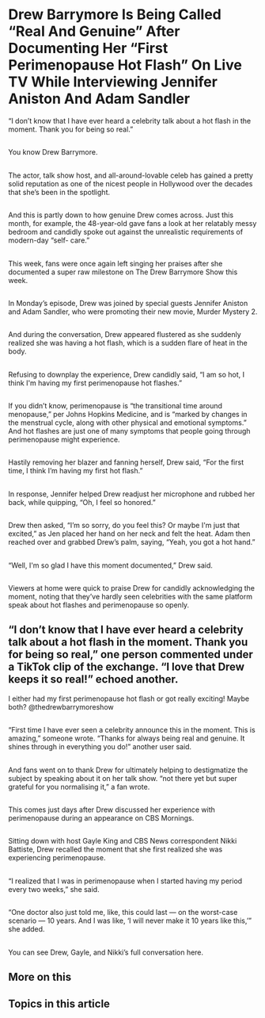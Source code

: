 # Drew Barrymore Is Being Called “Real And Genuine” After Documenting Her “First Perimenopause Hot Flash” On Live TV While Interviewing Jennifer Aniston And Adam Sandler

“I don’t know that I have ever heard a celebrity talk about a hot flash in the moment. Thank you for being so real.”

## 
You know Drew Barrymore.


## 
The actor, talk show host, and all-around-lovable celeb has gained a pretty solid reputation as one of the nicest people in Hollywood over the decades that she’s been in the spotlight.


## 
And this is partly down to how genuine Drew comes across. Just this month, for example, the 48-year-old gave fans a look at her relatably messy bedroom and candidly spoke out against the unrealistic requirements of modern-day “self- care.”


## 
This week, fans were once again left singing her praises after she documented a super raw milestone on The Drew Barrymore Show this week.


## 
In Monday’s episode, Drew was joined by special guests Jennifer Aniston and Adam Sandler, who were promoting their new movie, Murder Mystery 2.


## 
And during the conversation, Drew appeared flustered as she suddenly realized she was having a hot flash, which is a sudden flare of heat in the body.


## 
Refusing to downplay the experience, Drew candidly said, “I am so hot, I think I'm having my first perimenopause hot flashes.”


## 
If you didn’t know, perimenopause is “the transitional time around menopause,” per Johns Hopkins Medicine, and is “marked by changes in the menstrual cycle, along with other physical and emotional symptoms.” And hot flashes are just one of many symptoms that people going through perimenopause might experience.


## 
Hastily removing her blazer and fanning herself, Drew said, “For the first time, I think I’m having my first hot flash.”


## 
In response, Jennifer helped Drew readjust her microphone and rubbed her back, while quipping, “Oh, I feel so honored.”


## 
Drew then asked, “I’m so sorry, do you feel this? Or maybe I'm just that excited,” as Jen placed her hand on her neck and felt the heat. Adam then reached over and grabbed Drew’s palm, saying, “Yeah, you got a hot hand.”


## 
“Well, I'm so glad I have this moment documented,” Drew said.


## 
Viewers at home were quick to praise Drew for candidly acknowledging the moment, noting that they’ve hardly seen celebrities with the same platform speak about hot flashes and perimenopause so openly.


## “I don’t know that I have ever heard a celebrity talk about a hot flash in the moment. Thank you for being so real,” one person commented under a TikTok clip of the exchange. “I love that Drew keeps it so real!” echoed another.

I either had my first perimenopause hot flash or got really exciting! Maybe both? @thedrewbarrymoreshow 

## 
“First time I have ever seen a celebrity announce this in the moment. This is amazing,” someone wrote. “Thanks for always being real and genuine. It shines through in everything you do!” another user said.


## 
And fans went on to thank Drew for ultimately helping to destigmatize the subject by speaking about it on her talk show. “not there yet but super grateful for you normalising it,” a fan wrote.


## 
This comes just days after Drew discussed her experience with perimenopause during an appearance on CBS Mornings.


## 
Sitting down with host Gayle King and CBS News correspondent Nikki Battiste, Drew recalled the moment that she first realized she was experiencing perimenopause.


## 
“I realized that I was in perimenopause when I started having my period every two weeks,” she said.


## 
“One doctor also just told me, like, this could last — on the worst-case scenario — 10 years. And I was like, ‘I will never make it 10 years like this,’” she added.


## 
You can see Drew, Gayle, and Nikki’s full conversation here.


## More on this

## Topics in this article

